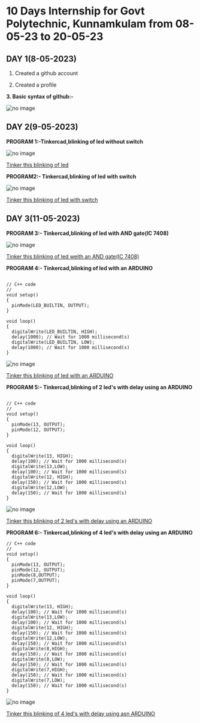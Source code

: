 # 10 Days Internship for Govt Polytechnic, Kunnamkulam from 08-05-23 to 20-05-23

## DAY 1(8-05-2023)
1. Created a github account

2. Created a profile 

**3. Basic syntax of github:-**

![no image](https://github.com/Nikhilskumar03/kunnamkulampolyintern/blob/main/image/Screenshot%20from%202023-05-11%2012-08-09.png)


## DAY 2(9-05-2023)

 **PROGRAM 1:-Tinkercad,blinking of led without switch**
 
![no image](https://github.com/Nikhilskumar03/kunnamkulampolyintern/blob/main/image/Screenshot%20from%202023-05-09%2013-03-54.png)

[Tinker this blinking of led](https://www.tinkercad.com/things/d68hBdWGSBX)

**PROGRAM2:- Tinkercad,blinking of led with switch**

![no image](https://github.com/Nikhilskumar03/kunnamkulampolyintern/blob/main/image/Screenshot%20from%202023-05-09%2012-39-49.png)

[Tinker this blinking of led with switch](https://www.tinkercad.com/things/6wbSky5emDK)


## DAY 3(11-05-2023)

**PROGRAM 3:- Tinkercad,blinking of led with AND gate(IC 7408)**

![no image](https://github.com/Nikhilskumar03/kunnamkulampolyintern/blob/main/image/Screenshot%20from%202023-05-11%2010-44-29.png)

[Tinker this blinking of led weith an AND gate(IC 7408)](https://www.tinkercad.com/things/36RnXE8gj9i)


**PROGRAM 4:- Tinkercad,blinking of led with an ARDUINO**

```

// C++ code
//
void setup()
{
  pinMode(LED_BUILTIN, OUTPUT);
}

void loop()
{
  digitalWrite(LED_BUILTIN, HIGH);
  delay(1000); // Wait for 1000 millisecond(s)
  digitalWrite(LED_BUILTIN, LOW);
  delay(1000); // Wait for 1000 millisecond(s)
}
```

![no image](https://github.com/Nikhilskumar03/kunnamkulampolyintern/blob/main/image/Screenshot%20from%202023-05-11%2011-16-02.png)

[Tinker this blinking of led with an ARDUINO](https://www.tinkercad.com/things/fTEVD2KHXuQ)

**PROGRAM 5:- Tinkercad,blinking of 2 led's with delay using an ARDUINO**

```

// C++ code
//
void setup()
{
  pinMode(13, OUTPUT);
  pinMode(12, OUTPUT);
}

void loop()
{
  digitalWrite(13, HIGH);
  delay(100); // Wait for 1000 millisecond(s)
  digitalWrite(13,LOW);
  delay(100); // Wait for 1000 millisecond(s)
  digitalWrite(12, HIGH);
  delay(150); // Wait for 1000 millisecond(s)
  digitalWrite(12,LOW);
  delay(150); // Wait for 1000 millisecond(s)
}

```

![no image](https://github.com/Nikhilskumar03/kunnamkulampolyintern/blob/main/image/Screenshot%20from%202023-05-11%2012-57-12.png)

[Tinker this blinking of 2 led's with delay using an ARDUINO](https://www.tinkercad.com/things/67GfHPwgGPM)



**PROGRAM 6:- Tinkercad,blinking of 4 led's with delay using an ARDUINO**

```
// C++ code
//
void setup()
{
  pinMode(13, OUTPUT);
  pinMode(12, OUTPUT);
  pinMode(8,OUTPUT);
  pinMode(7,OUTPUT);
}

void loop()
{
  digitalWrite(13, HIGH);
  delay(100); // Wait for 1000 millisecond(s)
  digitalWrite(13,LOW);
  delay(100); // Wait for 1000 millisecond(s)
  digitalWrite(12, HIGH);
  delay(150); // Wait for 1000 millisecond(s)
  digitalWrite(12,LOW);
  delay(150); // Wait for 1000 millisecond(s)
  digitalWrite(8,HIGH);
  delay(150); // Wait for 1000 millisecond(s)
  digitalWrite(8,LOW);
  delay(150); // Wait for 1000 millisecond(s)
  digitalWrite(7,HIGH);
  delay(150); // Wait for 1000 millisecond(s)
  digitalWrite(7,LOW);
  delay(150); // Wait for 1000 millisecond(s)
}
```

![no image](https://github.com/Nikhilskumar03/kunnamkulampolyintern/blob/main/image/Screenshot%20from%202023-05-11%2014-22-45.png)

[Tinker this blinking of 4 led's with delay using asn ARDUINO](https://www.tinkercad.com/things/9fzQegn6L8l)








